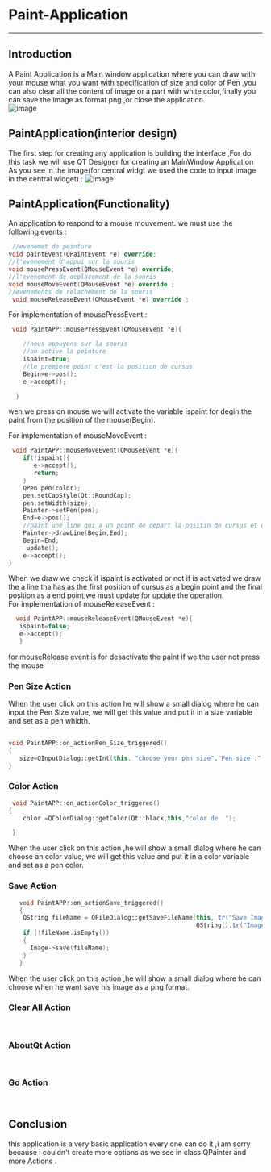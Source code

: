 # Paint-Application
------------------------------------------------------------------
## Introduction
A Paint Application is a Main window application where you can draw with your mouse what you want with specification of size and color of Pen ,you can also clear all the content of image or  a part with white color,finally you can save the image as format png ,or close the application.</br>
![image](https://user-images.githubusercontent.com/93142901/152665942-81340109-8c21-4501-aba6-6cde52287e40.png)
## PaintApplication(interior design)
The first step for creating any application is building the interface ,For do this task we will use QT Designer for creating an MainWindow Application As you see in the image(for central widgt we used the  code to input image in the central widget) :
![image](https://user-images.githubusercontent.com/93142901/152666407-7c3b5fb5-6a61-46dd-b820-9175e937a53f.png)
## PaintApplication(Functionality)
 An application to respond to a mouse mouvement.
 we must use the following events :
 ```cpp
  //evenemet de peinture
 void paintEvent(QPaintEvent *e) override;
 //l'evenement d'appui sur la souris
 void mousePressEvent(QMouseEvent *e) override;
 //l'evenement de deplacement de la souris 
 void mouseMoveEvent(QMouseEvent *e) override ;
 //evenements de relachement de la souris 
  void mouseReleaseEvent(QMouseEvent *e) override ;
 ```
For implementation of mousePressEvent :
```cpp
 void PaintAPP::mousePressEvent(QMouseEvent *e){

    //nous appuyons sur la souris
    //on active la peinture
    ispaint=true;
    //le premiere point c'est la position de cursus
    Begin=e->pos();
    e->accept();

  }
``` 
wen we press on mouse we will activate the variable ispaint for degin the paint from the position of the mouse(Begin).</br>

For implementation of mouseMoveEvent :
```cpp
 void PaintAPP::mouseMoveEvent(QMouseEvent *e){
    if(!ispaint){
       e->accept();
       return;
    }
    QPen pen(color);
    pen.setCapStyle(Qt::RoundCap);
    pen.setWidth(size);
    Painter->setPen(pen);
    End=e->pos();
    //paint une line qui a un point de depart la positin de cursus et un point de fin la position final de cursus
    Painter->drawLine(Begin,End);
    Begin=End;
     update();
    e->accept();
}
``` 
When we draw we check if ispaint is activated or not if is activated we draw the a line tha has as the first position of cursus as a begin point and the final position as a end point,we must update for update the operation.</br>
For implementation of mouseReleaseEvent :
```cpp
  void PaintAPP::mouseReleaseEvent(QMouseEvent *e){
   ispaint=false;
   e->accept();
   }
``` 
for mouseRelease event is for desactivate the paint if we the user not press the mouse
### Pen Size Action
When the user click on this action he will show a small dialog where he can input the Pen Size value, we will get this value and put it in a size variable and set as a pen whidth.</br>
```cpp
  
void PaintAPP::on_actionPen_Size_triggered()
{
   size=QInputDialog::getInt(this, "choose your pen size","Pen size :",30 ,1);
}
```
### Color Action
```cpp
 void PaintAPP::on_actionColor_triggered()
{
    color =QColorDialog::getColor(Qt::black,this,"color de  ");

 }
```
When the user click on this action ,he will show a small dialog where he can choose an color value, we will get this value and put it in a color variable and set as a pen color.</br>
### Save Action
```cpp
   void PaintAPP::on_actionSave_triggered()
   {
    QString fileName = QFileDialog::getSaveFileName(this, tr("Save Image File"),
                                                    QString(),tr("Images (*.png)"));
    if (!fileName.isEmpty())
    {
      Image->save(fileName);
    }
   }
 ```
  When the user click on this action ,he will show a small dialog where he can choose when he want save his image as a png format.</br>
### Clear All Action
```cpp
   
```
### AboutQt Action
```cpp
   
```
### Go Action
```cpp
   
```
## Conclusion
this application is a very basic application every one can do it ,i am sorry because i couldn't  create more options as we see in class QPainter and more Actions .





